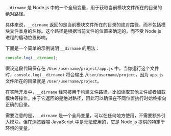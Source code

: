 `__dirname` 是 Node.js 中的一个全局变量，用于获取当前模块文件所在的目录的绝对路径。

具体来说，`__dirname` 返回的是当前模块文件所在的目录的绝对路径，而不包括模块文件本身的名称。这个路径是根据当前文件的位置来确定的，而不受 Node.js 进程的启动位置影响。

下面是一个简单的示例说明 `__dirname` 的用法：

```javascript
console.log(__dirname);
```

假设这段代码保存在 `/User/username/project/app.js` 中，当你运行这个文件时，`console.log(__dirname)` 将会输出 `/User/username/project`，因为 `app.js` 文件所在的目录就是 `/User/username/project`。

在实际开发中，`__dirname` 经常被用于构建文件路径，比如读取其他文件或者加载模块等操作。由于它返回的是绝对路径，因此可以确保在不同位置执行时始终指向正确的目录。

需要注意的是，`__dirname` 是一个全局变量，可以在任何地方使用，不需要额外引入模块。但在浏览器端 JavaScript 中是无法使用的，它是 Node.js 提供的特定于环境的变量。
